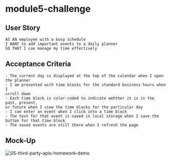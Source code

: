 # module5-challenge

## User Story
    AS AN employee with a busy schedule
    I WANT to add important events to a daily planner
    SO THAT I can manage my time effectively

## Acceptance Criteria
    - The current day is displayed at the top of the calendar when I open the planner
    - I am presented with time blocks for the standard business hours when I 
    scroll down
    - Each time block is color-coded to indicate wehther it is in the past, present,
    or future when I view the time blocks for the particular day
    - I can enter an event when I click into a time block
    - The text for that event is saved in local storage when I save the button for that time block
    - The saved events are still there when I refresh the page
    
## Mock-Up

![05-third-party-apis-homework-demo](https://user-images.githubusercontent.com/115738225/227007374-ce11daab-7ab1-4ecb-882d-a4b9ddf176ed.gif)
